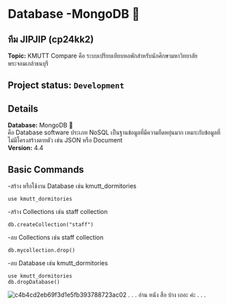 # Database -MongoDB 🎁
## **ทีม JIPJIP (cp24kk2)** <br/>
**Topic:** KMUTT Compare 
   คือ ระบบเปรียบเทียบหอพักสำหรับนักศึกษามหาวิทยาลัยพระจอมเกล้าธนบุรี <br/>

## Project status: `Development` <br/>

## Details
**Database:** MongoDB 🍃 <br/>
คือ Database software ประเภท NoSQL เป็นฐานข้อมูลที่มีความยืดหยุ่นมาก เหมาะกับข้อมูลที่ไม่มีโครงสร้างตายตัว เช่น JSON หรือ Document <br/>
**Version:** 4.4

## Basic Commands <br/>
-สร้าง หรือใช้งาน Database เช่น kmutt_dormitories
```
use kmutt_dormitories
```
-สร้าง Collections เช่น staff collection
```
db.createCollection("staff")
```
-ลบ Collections เช่น staff collection
```
db.mycollection.drop()
```
-ลบ Database เช่น kmutt_dormitories
```
use kmutt_dormitories
db.dropDatabase()
```
![c4b4cd2eb69f3d1e5fb393788723ac02](https://github.com/user-attachments/assets/307c4655-b405-44c9-9419-ac686a233040) 
. . . อ่าน หนัง สือ บ้าง เถอะ ค่ะ . . . 
